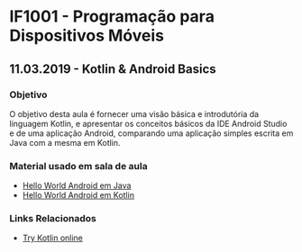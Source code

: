 # IF1001 - Programação para Dispositivos Móveis

## 11.03.2019 - Kotlin & Android Basics 

### Objetivo

O objetivo desta aula é fornecer uma visão básica e introdutória da linguagem Kotlin, e apresentar os conceitos básicos da IDE Android Studio e de uma aplicação Android, comparando uma aplicação simples escrita em Java com a mesma em Kotlin.

### Material usado em sala de aula

- [Hello World Android em Java](#)
- [Hello World Android em Kotlin](#)

### Links Relacionados

- [Try Kotlin online](https://play.kotlinlang.org/)